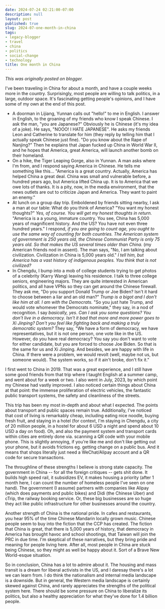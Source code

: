 ```yaml
---
date: 2024-07-24 02:21:00-07:00
description: null
layout: post
published: true
slug: 2024-07-one-month-in-china
tags:
- legacy-blogger
- travel
- china
- politics
- social-change
- technology
title: One month in China
---
```



*This was originally posted on blogger.*

I've been traveling in China for about a month, and have a couple weeks more in the country. Surprisingly, most people are willing to talk politics, in a large, outdoor space. It's fascinating getting people's opinions, and I have some of my own at the end of this post.

* A doorman in Lijiang, Yunnan calls out "hello!" to me in English. I answer in English, to the groaning of my friends who know I speak Chinese. I ask the man, "you are Japanese?" Obviously he is Chinese (it's my idea of a joke). He says, "NOOO! I HATE JAPANESE". He asks my friends Leon and Catherine to translate for him (they reply by telling him that I actually speak Chinese just fine). "Do you know about the Rape of Nanjing?" Then he explains that Japan fucked up China in World War II, and he hopes that America, great America, will launch another bomb on their homeland.
* On a hike, the Tiger Leaping Gorge, also in Yunnan. A man asks where I'm from, and I respond saying America in Chinese. He tells me something like this... "America is a great country. Actually, America has helped China a great deal. China was small and vulnerable before, a hundred years ago, but America lifted China up. It is to America that we owe lots of thanks. It is a pity, now, in the media environment, that the news outlets are out to criticize Japan and America. They want to paint an enemy."
* At lunch on a group day trip. Emboldened by friends sitting nearby, I ask a man at our table: What do you think of America? "You want my honest thoughts?" *Yes, of course. You will get my honest thoughts in return.* "America is a a young, immature country. You see, China has 5,000 years of magnificent history. And the US? You have not even three hundred years." I respond, *if you are going to count age, you ought to use the same way of counting for both countries. The American system of government is 250 years old, the Chinese Communist Party is only 75 years old. So that makes the US several times older than China.* (my American friends nod in assent). The man says, "No, I am talking about civilization. Civilization in China is 5,000 years old." *I tell him, but America has a vast history of indigenous peoples. You think that is not civilized?*
* In Chengdu, I bump into a mob of college students trying to get photos of a celebrity (Karry Wang) leaving his residence. I talk to three college seniors, engineering majors. They are quite interested in American politics, and all have VPNs so they can get around the Chinese firewall. They ask me, "Do you support Donald Trump or Joe Biden? Isn't it hard to choose between a liar and an old man?" *Trump is a bigot and I don't like him at all. I am with the Democrats.* "So you just hate Trump, and would vote whomever the Democrats nominate," they say, in a nod of recognition. I say *basically, yes*. *Can I ask you some questions? You don't live in a democracy. Isn't it bad that more and more power goes to Xi Jinping? Don't you feel like fighting back and making a truly democratic system?* They say, "We have a form of democracy, we have representatives, but it is not one person, one vote like in the US. However, do you have real democracy? You say you don't want to vote for either candidate, but you are forced to choose Joe Biden. So that is the same for us and Xi Jinping. And besides, we are happy with life in China. If there were a problem, we would revolt (well, maybe not us, but someone would). The system works, so if it ain't broke, don't fix it."

I first went to China in 2019. That was a great experience, and I still have some good friends from that trip where I taught English at a summer camp, and went about for a week or two. I also went in July, 2023, by which point my Chinese had vastly improved. I also noticed certain things about China at that point: the immense proliferation of electric vehicles, the fantastic public transport systems, the safety and cleanliness of the streets.

This trip has been my most in-depth and about what I expected. The points about transport and public spaces remain true. Additionally, I've noticed that cost of living is remarkably cheap, including eating nice noodle, buying fresh fruit, and staying in a hotel (for context, I'm staying in Chengdu, a city of 20 million people, in a hostel for about 6 USD a night and spend about 10 USD a day on food). Oh, and also the payment system and transport cards within cities are entirely done via. scanning a QR code with your mobile phone. This is slightly annoying, if you're like me and don't like getting out your phone, but it avoids frictions eg. getting change on a public bus. And it means that shops literally just need a WeChat/Alipay account and a QR code for secure transactions.

The throughline of these strengths I believe is strong state
capacity. The government in China -- for all the foreign critiques --
gets shit done. It builds high speed rail, it subsidizes EV, it makes
housing a priority (after 1 month here, I can count the number of
homeless people I've seen on one hand). The government (I assume)
partners with companies like Alipay (which does payments and public
bikes) and Didi (the Chinese Uber) and cTrip, the railway booking
service. Or, these big businesses are so huge they act like public
infrastructure for other businesses around the country.   


Another strength of China is the national pride. In cafes and restaurants, you hear 95% of the time Chinese Mandarin locally grown music. Chinese people seem to buy into the fiction that the CCP has created. The fiction that China is great, that there is 5,000 years of history, that democracy in America has brought havoc and school shootings, that Taiwan will join the PRC in due time. I'm skeptical of these narratives, but they bring pride and meaning for people living here. After all, most people in China are stuck being Chinese, so they might as well be happy about it. Sort of a Brave New World-esque situation.

So in conclusion, China has a lot to admire about it. The housing and mass transit is a dream for liberal activists in the US, and I daresay there's a lot we can learn from. I do think the nationalism and internal media landscape is a downside. But in general, the Western media landscape is certainly skewed against China, and rarely appreciates the strengths of the political system here. There should be some pressure on China to liberalize its politics, but also a healthy appreciation for what they've done for 1.4 billion people.   


